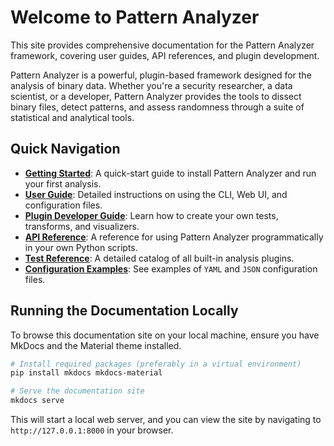 # Welcome to Pattern Analyzer

This site provides comprehensive documentation for the Pattern Analyzer framework, covering user guides, API references, and plugin development.

Pattern Analyzer is a powerful, plugin-based framework designed for the analysis of binary data. Whether you're a security researcher, a data scientist, or a developer, Pattern Analyzer provides the tools to dissect binary files, detect patterns, and assess randomness through a suite of statistical and analytical tools.

## Quick Navigation

- **[Getting Started](./getting-started.md)**: A quick-start guide to install Pattern Analyzer and run your first analysis.
- **[User Guide](./user-guide.md)**: Detailed instructions on using the CLI, Web UI, and configuration files.
- **[Plugin Developer Guide](./plugin-developer-guide.md)**: Learn how to create your own tests, transforms, and visualizers.
- **[API Reference](./api-reference.md)**: A reference for using Pattern Analyzer programmatically in your own Python scripts.
- **[Test Reference](./test-reference.md)**: A detailed catalog of all built-in analysis plugins.
- **[Configuration Examples](./configs/README.md)**: See examples of `YAML` and `JSON` configuration files.

## Running the Documentation Locally

To browse this documentation site on your local machine, ensure you have MkDocs and the Material theme installed.

```bash
# Install required packages (preferably in a virtual environment)
pip install mkdocs mkdocs-material

# Serve the documentation site
mkdocs serve
```

This will start a local web server, and you can view the site by navigating to `http://127.0.0.1:8000` in your browser.